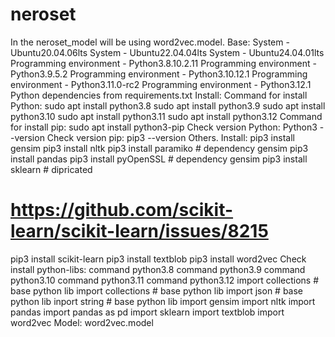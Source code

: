# neroset
In the neroset_model will be using word2vec.model.
Base:
System - Ubuntu20.04.06lts
System - Ubuntu22.04.04lts
System - Ubuntu24.04.01lts
Programming environment - Python3.8.10.2.11
Programming environment - Python3.9.5.2
Programming environment - Python3.10.12.1
Programming environment - Python3.11.0-rc2
Programming environment - Python3.12.1
Python dependencies from requirements.txt
Install:
Command for install Python:
sudo apt install python3.8
sudo apt install python3.9
sudo apt install python3.10
sudo apt install python3.11
sudo apt install python3.12
Command for install pip:
sudo apt install python3-pip
Check version Python:
Python3 --version
Check version pip:
pip3 --version
Others.
Install:
pip3 install gensim
pip3 install nltk
pip3 install paramiko # dependency gensim
pip3 install pandas
pip3 install pyOpenSSL # dependency gensim
pip3 install sklearn # dipricated
# https://github.com/scikit-learn/scikit-learn/issues/8215
pip3 install scikit-learn
pip3 install textblob
pip3 install word2vec
Check install python-libs:
command python3.8
command python3.9
command python3.10
command python3.11
command python3.12
import collections # base python lib
import collections # base python lib
import json # base python lib
inport string # base python lib
import gensim
import nltk
import pandas
import pandas as pd
import sklearn
import textblob
import word2vec
Model:
word2vec.model
